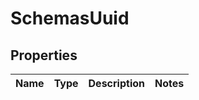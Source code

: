 # SchemasUuid

## Properties
Name | Type | Description | Notes
------------ | ------------- | ------------- | -------------
